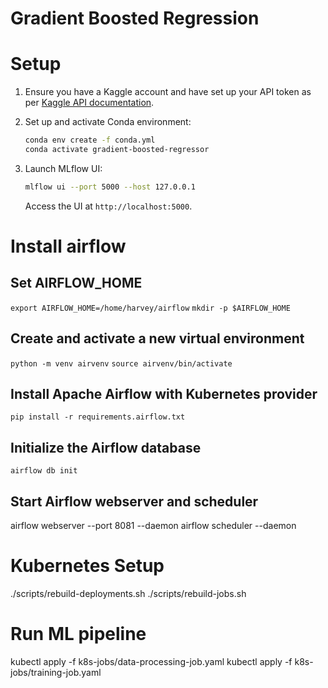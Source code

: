 # Gradient Boosted Regression

# Setup

1. Ensure you have a Kaggle account and have set up your API token as per [Kaggle API documentation](https://www.kaggle.com/docs/api#authentication).

2. Set up and activate Conda environment:
   ```bash
   conda env create -f conda.yml
   conda activate gradient-boosted-regressor
   ```

3. Launch MLflow UI:
   ```bash
   mlflow ui --port 5000 --host 127.0.0.1
   ```
   Access the UI at `http://localhost:5000`.

# Install airflow
## Set AIRFLOW_HOME
`export AIRFLOW_HOME=/home/harvey/airflow`
`mkdir -p $AIRFLOW_HOME`

## Create and activate a new virtual environment
`python -m venv airvenv`
`source airvenv/bin/activate`

## Install Apache Airflow with Kubernetes provider
`pip install -r requirements.airflow.txt`

## Initialize the Airflow database
`airflow db init`

## Start Airflow webserver and scheduler
airflow webserver --port 8081 --daemon
airflow scheduler --daemon

# Kubernetes Setup
./scripts/rebuild-deployments.sh
./scripts/rebuild-jobs.sh

# Run ML pipeline
kubectl apply -f k8s-jobs/data-processing-job.yaml
kubectl apply -f k8s-jobs/training-job.yaml